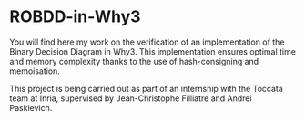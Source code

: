 # ROBDD-in-Why3

You will find here my work on the verification of an implementation of the Binary Decision Diagram in Why3. This implementation ensures optimal time and memory complexity thanks to the use of hash-consigning and memoisation.

This project is being carried out as part of an internship with the Toccata team at Inria, supervised by Jean-Christophe Filliatre and Andrei Paskievich.